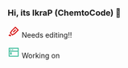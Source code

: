### Hi, its IkraP (ChemtoCode) 👋

<!--
**IkraP/IkraP** is a ✨ _special_ ✨ repository because its `README.md` (this file) appears on your GitHub profile.

Here are some ideas to get you started:

- 🔭 I’m currently working on ...
- 🌱 I’m currently learning ...
- 👯 I’m looking to collaborate on ...
- 🤔 I’m looking for help with ...
- 💬 Ask me about ...
- 📫 How to reach me: ...
- 😄 Pronouns: ...
- ⚡ Fun fact: ...
-->

<svg xmlns="http://www.w3.org/2000/svg" viewBox="0 0 24 24" width="24" height="24"><path fill="none" d="M0 0h24v24H0z"/><path d="M15.243 4.515l-6.738 6.737-.707 2.121-1.04 1.041 2.828 2.829 1.04-1.041 2.122-.707 6.737-6.738-4.242-4.242zm6.364 3.535a1 1 0 0 1 0 1.414l-7.779 7.779-2.12.707-1.415 1.414a1 1 0 0 1-1.414 0l-4.243-4.243a1 1 0 0 1 0-1.414l1.414-1.414.707-2.121 7.779-7.779a1 1 0 0 1 1.414 0l5.657 5.657zm-6.364-.707l1.414 1.414-4.95 4.95-1.414-1.414 4.95-4.95zM4.283 16.89l2.828 2.829-1.414 1.414-4.243-1.414 2.828-2.829z" fill="rgba(215,16,16,1)"/></svg> Needs editing!!

<svg xmlns="http://www.w3.org/2000/svg" viewBox="0 0 24 24" width="24" height="24"><path fill="none" d="M0 0h24v24H0z"/><path d="M20 9V5H4v4h16zm0 2H4v8h16v-8zM3 3h18a1 1 0 0 1 1 1v16a1 1 0 0 1-1 1H3a1 1 0 0 1-1-1V4a1 1 0 0 1 1-1zm2 9h3v5H5v-5zm0-6h2v2H5V6zm4 0h2v2H9V6z" fill="rgba(82,195,166,1)"/></svg> Working on
